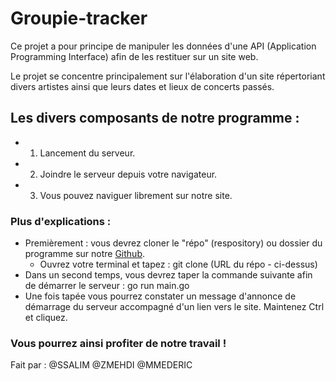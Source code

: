# Groupie-tracker

Ce projet a pour principe de manipuler les données d'une API (Application Programming Interface) afin de les restituer sur un site web.

Le projet se concentre principalement sur l'élaboration d'un site répertoriant divers artistes ainsi que leurs dates et lieux de concerts passés. 

## Les divers composants de notre programme : 

 * 1. Lancement du serveur.
 * 2. Joindre le serveur depuis votre navigateur.
 * 3. Vous pouvez naviguer librement sur notre site.

### Plus d'explications : 

 * Premièrement : vous devrez cloner le "répo" (respository) ou dossier du programme sur notre [Github](https://github.com/salimskander/Groupie-tracker.git).
    * Ouvrez votre terminal et tapez : git clone (URL du répo - ci-dessus)
 * Dans un second temps, vous devrez taper la commande suivante afin de démarrer le serveur : go run main.go
 * Une fois tapée vous pourrez constater un message d'annonce de démarrage du serveur accompagné d'un lien vers le site. Maintenez Ctrl et cliquez. 

### Vous pourrez ainsi profiter de notre travail ! 


Fait par : @SSALIM @ZMEHDI @MMEDERIC